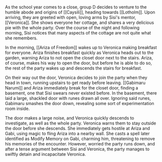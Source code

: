 As the school year comes to a close, group D decides to venture to the humble abode and origins of [[Caysili]], heading towards [[Lotholm]]. Upon arriving, they are greeted with open, loving arms by Sisi's mentor, [[Veronica]]. She shows everyone her cottage, and shares a very delicious pie with the whole party. Over the course of the night and following morning, Sisi notices that many aspects of the cottage are not quite what she remembers.

In the morning, [[Ariza of Freedom]] wakes up to Veronica making breakfast for everyone. Ariza finishes breakfast quickly as Veronica heads out to the garden, warning Ariza to not open the closet door next to the stairs. Ariza, of course, makes his way to open the door, but before he is able to do so, the rest of the party wakes up and descends the stairs for breakfast.

On their way out the door, Veronica decides to join the party when they head in town, running upstairs to get ready before leaving. [[Gabimaru Narumi]] and Ariza immediately break for the closet door, finding a basement, one that Sisi swears never existed before. In the basement, there laid a large, shackled door with runes drawn all over. Ignoring said runes, Gabimaru smashes the door down, revealing some sort of experimentation room inside.

The door makes a large noise, and Veronica quickly descends to investigate, as well as the whole party. Veronica warns them to stay outside the door before she descends. She immediately gets hostile at Ariza and Gabi, using magic to fling Ariza into a nearby wall. She casts a spell later identified as Modify Memory on Gabi, charming him, threatening to remove his memories of the encounter. However, worried the party runs down, and after a tense argument between Sisi and Veronica, the party manages to swiftly detain and incapacitate Veronica.